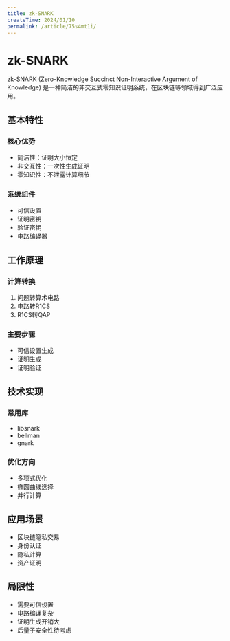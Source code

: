 ```yaml
---
title: zk-SNARK
createTime: 2024/01/10
permalink: /article/75s4mt1i/
---
```


# zk-SNARK

zk-SNARK (Zero-Knowledge Succinct Non-Interactive Argument of Knowledge) 是一种简洁的非交互式零知识证明系统，在区块链等领域得到广泛应用。

## 基本特性

### 核心优势
- 简洁性：证明大小恒定
- 非交互性：一次性生成证明
- 零知识性：不泄露计算细节

### 系统组件
- 可信设置
- 证明密钥
- 验证密钥
- 电路编译器

## 工作原理

### 计算转换
1. 问题转算术电路
2. 电路转R1CS
3. R1CS转QAP

### 主要步骤
- 可信设置生成
- 证明生成
- 证明验证

## 技术实现

### 常用库
- libsnark
- bellman
- gnark

### 优化方向
- 多项式优化
- 椭圆曲线选择
- 并行计算

## 应用场景

- 区块链隐私交易
- 身份认证
- 隐私计算
- 资产证明

## 局限性

- 需要可信设置
- 电路编译复杂
- 证明生成开销大
- 后量子安全性待考虑
